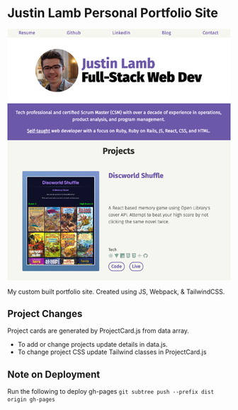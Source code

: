 # Justin Lamb Personal Portfolio Site

![Screenshot of JustinLamb.org](/portfolio.png)

My custom built portfolio site.
Created using JS, Webpack, & TailwindCSS.

## Project Changes
Project cards are generated by ProjectCard.js from data array.
- To add or change projects update details in data.js.
- To change project CSS update Tailwind classes in ProjectCard.js

## Note on Deployment
Run the following to deploy gh-pages
`git subtree push --prefix dist origin gh-pages`

